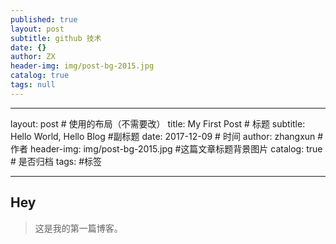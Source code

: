```yaml
---
published: true
layout: post
subtitle: github 技术
date: {}
author: ZX
header-img: img/post-bg-2015.jpg
catalog: true
tags: null
---
```

---
layout:     post                    # 使用的布局（不需要改）
title:      My First Post               # 标题 
subtitle:   Hello World, Hello Blog #副标题
date:       2017-12-09              # 时间
author:     zhangxun                      # 作者
header-img: img/post-bg-2015.jpg    #这篇文章标题背景图片
catalog: true                       # 是否归档
tags:                               #标签
   
---


## Hey
>这是我的第一篇博客。
